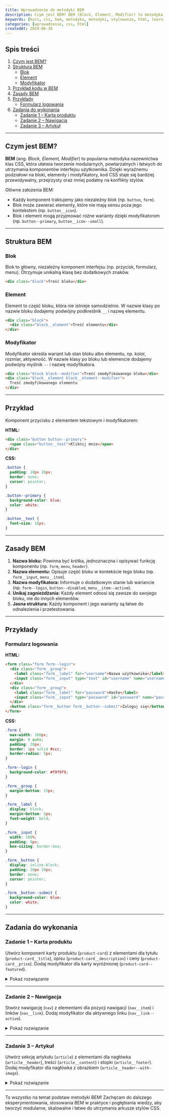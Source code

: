 ```yaml
---
title: Wprowadzenie do metodyki BEM
description: Czym jest BEM? BEM (Block, Element, Modifier) to metodyka nazewnictwa klas CSS, która pomaga tworzyć komponenty interfejsu użytkownika w sposób modularny i łatwy do utrzymania. BEM dzieli interfejs na bloki, elementy i modyfikatory, co pozwala na lepszą organizację kodu CSS.
keywords: [kurs, css, bem, metodyka, metodyki, stylowanie, html, learning]
categories: [wprowadzenie, css, html]
createdAt: 2024-06-30
---
```


## Spis treści

1. [Czym jest BEM?](#czym-jest-bem)
2. [Struktura BEM](#struktura-bem)
   - [Blok](#blok)
   - [Element](#element)
   - [Modyfikator](#modyfikator)
3. [Przykład kodu w BEM](#przykład)
4. [Zasady BEM](#zasady-bem)
5. [Przykłady](#przykłady)
   - [Formularz logowania](#formularz-logowania)
6. [Zadania do wykonania](#zadania-do-wykonania)
   - [Zadanie 1 – Karta produktu](#zadanie-1)
   - [Zadanie 2 – Nawigacja](#zadanie-2)
   - [Zadanie 3 – Artykuł](#zadanie-3)

---

## Czym jest BEM?

**BEM** (ang. _Block, Element, Modifier_) to popularna metodyka nazewnictwa klas CSS, która ułatwia tworzenie modularnych, powtarzalnych i łatwych do utrzymania komponentów interfejsu użytkownika. Dzięki wyraźnemu podziałowi na bloki, elementy i modyfikatory, kod CSS staje się bardziej przewidywalny, przejrzysty oraz mniej podatny na konflikty stylów.

Główne założenia BEM:

- Każdy komponent traktujemy jako niezależny blok (np. `button`, `form`).
- Blok może zawierać elementy, które nie mają sensu poza jego kontekstem (np. `button__icon`).
- Blok i element mogą przyjmować różne warianty dzięki modyfikatorom (np. `button--primary`, `button__icon--small`).

---

## Struktura BEM

### Blok

Blok to główny, niezależny komponent interfejsu (np. przycisk, formularz, menu). Otrzymuje unikalną klasę bez dodatkowych znaków.

```html
<div class="block">Treść bloku</div>
```

### Element

Element to część bloku, która nie istnieje samodzielnie. W nazwie klasy po nazwie bloku dodajemy podwójny podkreślnik `__` i nazwę elementu.

```html
<div class="block">
  <div class="block__element">Treść elementu</div>
</div>
```

### Modyfikator

Modyfikator określa wariant lub stan bloku albo elementu, np. kolor, rozmiar, aktywność. W nazwie klasy po bloku lub elemencie dodajemy podwójny myślnik `--` i nazwę modyfikatora.

```html
<div class="block block--modifier">Treść zmodyfikowanego bloku</div>
<div class="block__element block__element--modifier">
  Treść zmodyfikowanego elementu
</div>
```

---

## Przykład

Komponent przycisku z elementem tekstowym i modyfikatorem:

**HTML:**

```html
<div class="button button--primary">
  <span class="button__text">Kliknij mnie</span>
</div>
```

**CSS:**

```css
.button {
  padding: 10px 20px;
  border: none;
  cursor: pointer;
}

.button--primary {
  background-color: blue;
  color: white;
}

.button__text {
  font-size: 16px;
}
```

---

## Zasady BEM

1. **Nazwa bloku:** Powinna być krótka, jednoznaczna i opisywać funkcję komponentu (np. `form`, `menu`, `header`).
2. **Nazwa elementu:** Opisuje część bloku w kontekście tego bloku (np. `form__input`, `menu__item`).
3. **Nazwa modyfikatora:** Informuje o dodatkowym stanie lub wariancie (np. `form--login`, `button--disabled`, `menu__item--active`).
4. **Unikaj zagnieżdżania:** Każdy element odnosi się zawsze do swojego bloku, nie do innych elementów.
5. **Jasna struktura:** Każdy komponent i jego warianty są łatwe do odnalezienia i przetestowania.

---

## Przykłady

### Formularz logowania

**HTML:**

```html
<form class="form form--login">
  <div class="form__group">
    <label class="form__label" for="username">Nazwa użytkownika</label>
    <input class="form__input" type="text" id="username" name="username" />
  </div>
  <div class="form__group">
    <label class="form__label" for="password">Hasło</label>
    <input class="form__input" type="password" id="password" name="password" />
  </div>
  <button class="form__button form__button--submit">Zaloguj się</button>
</form>
```

**CSS:**

```css
.form {
  max-width: 300px;
  margin: 0 auto;
  padding: 20px;
  border: 1px solid #ccc;
  border-radius: 5px;
}

.form--login {
  background-color: #f9f9f9;
}

.form__group {
  margin-bottom: 15px;
}

.form__label {
  display: block;
  margin-bottom: 5px;
  font-weight: bold;
}

.form__input {
  width: 100%;
  padding: 8px;
  box-sizing: border-box;
}

.form__button {
  display: inline-block;
  padding: 10px 20px;
  border: none;
  cursor: pointer;
}

.form__button--submit {
  background-color: blue;
  color: white;
}
```

---

## Zadania do wykonania

### Zadanie 1 – Karta produktu

Utwórz komponent karty produktu (`product-card`) z elementami dla tytułu (`product-card__title`), opisu (`product-card__description`) i ceny (`product-card__price`). Dodaj modyfikator dla karty wyróżnionej (`product-card--featured`).

<details>
  <summary>
    <span>Pokaż rozwiązanie</span>
  </summary>

**HTML:**

```html
<div class="product-card product-card--featured">
  <h2 class="product-card__title">Nazwa produktu</h2>
  <p class="product-card__description">Opis produktu</p>
  <span class="product-card__price">99,99 zł</span>
</div>
```

**CSS:**

```css
.product-card {
  border: 1px solid #ccc;
  padding: 15px;
  border-radius: 5px;
}

.product-card--featured {
  border-color: gold;
  background-color: #fffbf0;
}

.product-card__title {
  font-size: 18px;
  margin-bottom: 10px;
}

.product-card__description {
  font-size: 14px;
  margin-bottom: 15px;
}

.product-card__price {
  font-size: 16px;
  font-weight: bold;
}
```

</details>

---

### Zadanie 2 – Nawigacja

Stwórz nawigację (`nav`) z elementami dla pozycji nawigacji (`nav__item`) i linków (`nav__link`). Dodaj modyfikator dla aktywnego linku (`nav__link--active`).

<details>
  <summary>
    <span>Pokaż rozwiązanie</span>
  </summary>

**HTML:**

```html
<nav class="nav">
  <ul>
    <li class="nav__item">
      <a href="#" class="nav__link nav__link--active">Home</a>
    </li>
    <li class="nav__item"><a href="#" class="nav__link">O nas</a></li>
    <li class="nav__item"><a href="#" class="nav__link">Kontakt</a></li>
  </ul>
</nav>
```

**CSS:**

```css
.nav {
  background-color: #333;
  padding: 10px;
}

.nav__item {
  display: inline;
  margin-right: 15px;
}

.nav__link {
  color: white;
  text-decoration: none;
}

.nav__link--active {
  font-weight: bold;
  text-decoration: underline;
}
```

</details>

---

### Zadanie 3 – Artykuł

Utwórz sekcję artykułu (`article`) z elementami dla nagłówka (`article__header`), treści (`article__content`) i stopki (`article__footer`). Dodaj modyfikator dla nagłówka z obrazkiem (`article__header--with-image`).

<details>
  <summary>
    <span>Pokaż rozwiązanie</span>
  </summary>

**HTML:**

```html
<article class="article">
  <header class="article__header article__header--with-image">
    <h1>Tytuł artykułu</h1>
    <img src="image.jpg" alt="Obrazek w nagłówku" />
  </header>
  <section class="article__content">
    <p>Treść artykułu...</p>
  </section>
  <footer class="article__footer">
    <p>Stopka artykułu</p>
  </footer>
</article>
```

**CSS:**

```css
.article {
  border: 1px solid #ddd;
  padding: 20px;
  border-radius: 5px;
}

.article__header {
  margin-bottom: 15px;
}

.article__header--with-image img {
  display: block;
  max-width: 100%;
  height: auto;
}

.article__content {
  margin-bottom: 15px;
}

.article__footer {
  font-size: 14px;
  color: #777;
}
```

</details>

---

To wszystko na temat podstaw metodyki BEM! Zachęcam do dalszego eksperymentowania, stosowania BEM w praktyce i pogłębiania wiedzy, aby tworzyć modularne, skalowalne i łatwe do utrzymania arkusze stylów CSS.

